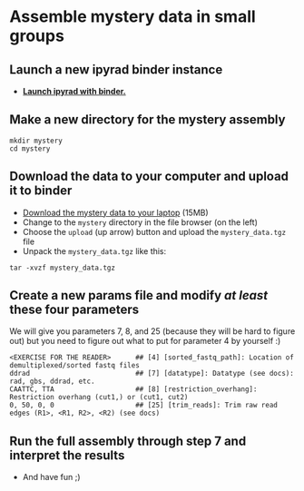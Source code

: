 # Assemble mystery data in small groups

## Launch a new ipyrad binder instance
* [**Launch ipyrad with binder.**](https://mybinder.org/v2/gh/dereneaton/ipyrad/master)

## Make a new directory for the mystery assembly

```
mkdir mystery
cd mystery
```

## Download the data to your computer and upload it to binder
* [Download the mystery data to your laptop](https://drive.google.com/drive/folders/1gJcwD_rf1aUvo-rZsEmBHauPxhPEBz9S?usp=drive_link) (15MB)
* Change to the `mystery` directory in the file browser (on the left)
* Choose the `upload` (up arrow) button and upload the `mystery_data.tgz` file
* Unpack the `mystery_data.tgz` like this:
```
tar -xvzf mystery_data.tgz
```

## Create a new params file and modify *at least* these four parameters

We will give you parameters 7, 8, and 25 (because they will be hard to figure out)
but you need to figure out what to put for parameter 4 by yourself :)
```
<EXERCISE FOR THE READER>      ## [4] [sorted_fastq_path]: Location of demultiplexed/sorted fastq files
ddrad                          ## [7] [datatype]: Datatype (see docs): rad, gbs, ddrad, etc.
CAATTC, TTA                    ## [8] [restriction_overhang]: Restriction overhang (cut1,) or (cut1, cut2)
0, 50, 0, 0                    ## [25] [trim_reads]: Trim raw read edges (R1>, <R1, R2>, <R2) (see docs)

```

## Run the full assembly through step 7 and interpret the results

* And have fun ;)

